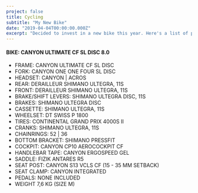 ```yaml
---
project: false
title: Cycling
subtitle: "My New Bike"
date: "2019-04-04T00:00:00.000Z"
excerpt: "Decided to invest in a new bike this year. Here's a list of parts and accessories. This is the story of my beginner's journey into cycling."
---
```

#### BIKE: CANYON ULTIMATE CF SL DISC 8.0
  * FRAME: CANYON ULTIMATE CF SL DISC
  * FORK: CANYON ONE ONE FOUR SL DISC
  * HEADSET: CANYON | ACROS
  * REAR: DERAILLEUR SHIMANO ULTEGRA, 11S
  * FRONT: DERAILLEUR SHIMANO ULTEGRA, 11S
  * BRAKE/SHIFT LEVERS: SHIMANO ULTEGRA DISC, 11S
  * BRAKES: SHIMANO ULTEGRA DISC
  * CASSETTE: SHIMANO ULTEGRA, 11S
  * WHEELSET: DT SWISS P 1800
  * TIRES: CONTINENTAL GRAND PRIX 4000S II
  * CRANKS: SHIMANO ULTEGRA, 11S
  * CHAINRINGS: 52 | 36
  * BOTTOM BRACKET: SHIMANO PRESSFIT
  * COCKPIT: CANYON CP10 AEROCOCKPIT CF
  * HANDLEBAR TAPE: CANYON ERGOSPEED GEL
  * SADDLE: FIZIK ANTARES R5
  * SEAT POST: CANYON S13 VCLS CF (15 - 35 MM SETBACK)
  * SEAT CLAMP: CANYON INTEGRATED
  * PEDALS: NONE INCLUDED
  * WEIGHT 7,6 KG (SIZE M)